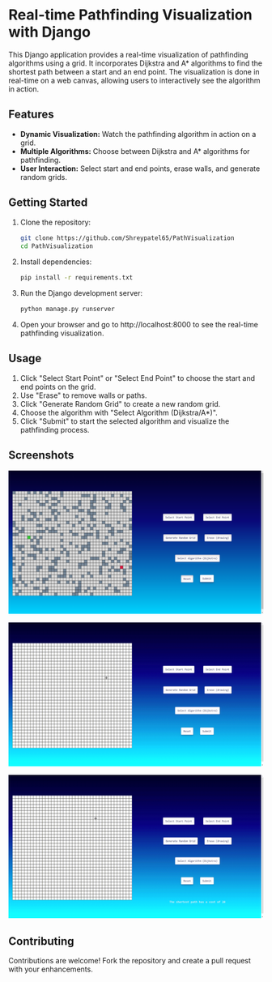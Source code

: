 # Real-time Pathfinding Visualization with Django

This Django application provides a real-time visualization of pathfinding algorithms using a grid. It incorporates Dijkstra and A* algorithms to find the shortest path between a start and an end point. The visualization is done in real-time on a web canvas, allowing users to interactively see the algorithm in action.

## Features
- **Dynamic Visualization:** Watch the pathfinding algorithm in action on a grid.
- **Multiple Algorithms:** Choose between Dijkstra and A* algorithms for pathfinding.
- **User Interaction:** Select start and end points, erase walls, and generate random grids.

## Getting Started

1. Clone the repository:
    ```bash
    git clone https://github.com/Shreypatel65/PathVisualization
    cd PathVisualization
    ```

2. Install dependencies:
    ```bash
    pip install -r requirements.txt
    ```

3. Run the Django development server:
    ```bash
    python manage.py runserver
    ```

4. Open your browser and go to http://localhost:8000 to see the real-time pathfinding visualization.

## Usage

1. Click "Select Start Point" or "Select End Point" to choose the start and end points on the grid.
2. Use "Erase" to remove walls or paths.
3. Click "Generate Random Grid" to create a new random grid.
4. Choose the algorithm with "Select Algorithm (Dijkstra/A*)".
5. Click "Submit" to start the selected algorithm and visualize the pathfinding process.

## Screenshots

![Screenshot 1](images/1.png)

![Dijkstra GIF](images/dijkstra.gif)

![A-Start GIF](images/astar.gif)

## Contributing

Contributions are welcome! Fork the repository and create a pull request with your enhancements.